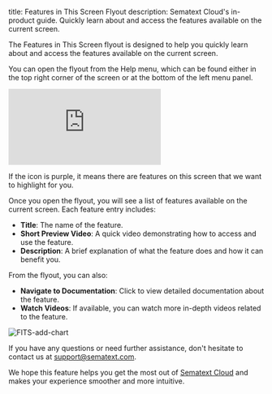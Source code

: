 title: Features in This Screen Flyout
description: Sematext Cloud's in-product guide. Quickly learn about and access the features available on the current screen. 

The Features in This Screen flyout is designed to help you quickly learn about and access the features available on the current screen. 

You can open the flyout from the Help menu, which can be found either in the top right corner of the screen or at the bottom of the left menu panel.

<div class="video_container">
<iframe src="https://sematext.com/wp-content/uploads/2024/06/features-in-this-screen.mp4" 
frameborder="0" allow="autoplay; encrypted-media" 
allowfullscreen class="video"></iframe>
</div>

If the icon is purple, it means there are features on this screen that we want to highlight for you.

Once you open the flyout, you will see a list of features available on the current screen. Each feature entry includes:

- **Title**: The name of the feature.
- **Short Preview Video**: A quick video demonstrating how to access and use the feature.
- **Description**: A brief explanation of what the feature does and how it can benefit you.

From the flyout, you can also:

- **Navigate to Documentation**: Click to view detailed documentation about the feature.
- **Watch Videos**: If available, you can watch more in-depth videos related to the feature.

![FITS-add-chart](https://sematext.com/wp-content/uploads/2024/06/fits-add-chart.png)

If you have any questions or need further assistance, don't hesitate to contact us at [support@sematext.com](mailto:support@sematext.com).

We hope this feature helps you get the most out of [Sematext Cloud](https://sematext.com/cloud/) and makes your experience smoother and more intuitive.
